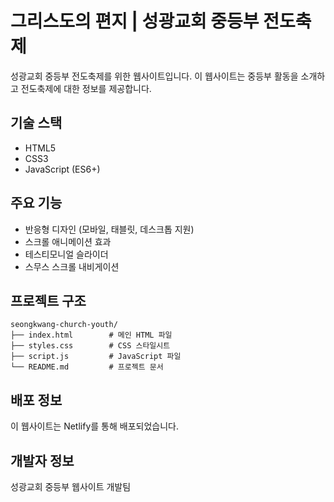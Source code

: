 # 그리스도의 편지 | 성광교회 중등부 전도축제

성광교회 중등부 전도축제를 위한 웹사이트입니다. 이 웹사이트는 중등부 활동을 소개하고 전도축제에 대한 정보를 제공합니다.

## 기술 스택

- HTML5
- CSS3
- JavaScript (ES6+)

## 주요 기능

- 반응형 디자인 (모바일, 태블릿, 데스크톱 지원)
- 스크롤 애니메이션 효과
- 테스티모니얼 슬라이더
- 스무스 스크롤 내비게이션

## 프로젝트 구조

```
seongkwang-church-youth/
├── index.html        # 메인 HTML 파일
├── styles.css        # CSS 스타일시트
├── script.js         # JavaScript 파일
└── README.md         # 프로젝트 문서
```

## 배포 정보

이 웹사이트는 Netlify를 통해 배포되었습니다.

## 개발자 정보

성광교회 중등부 웹사이트 개발팀
